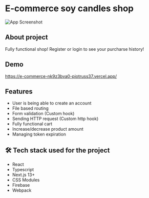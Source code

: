 
# E-commerce soy candles shop

![App Screenshot](https://stressless-movers.com/dist/img/readme.png)

## About project

Fully functional shop! Register or login to see your purcharse history!

## Demo

https://e-commerce-nk9z3bva0-piotruss37.vercel.app/

## Features

- User is being able to create an account
- File based routing
- Form validation (Custom hook)
- Sending HTTP request (Custom http hook)
- Fully functional cart
- Increase/decrease product amount
- Managing token expiration 

## 🛠 Tech stack used for the project

- React
- Typescript
- Next.js 13+
- CSS Modules
- Firebase
- Webpack
